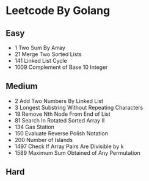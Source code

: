 # Leetcode By Golang

## Easy
- 1 Two Sum By Array
- 21 Merge Two Sorted Lists
- 141 Linked List Cycle
- 1009 Complement of Base 10 Integer

## Medium
- 2 Add Two Numbers By Linked List
- 3 Longest Substring Without Repeating Characters
- 19 Remove Nth Node From End of List
- 81 Search In Rotated Sorted Array II
- 134 Gas Station
- 150 Evaluate Reverse Polish Notation
- 200 Number of Islands
- 1497 Check If Array Pairs Are Divisible by k
- 1589 Maximum Sum Obtained of Any Permutation

## Hard

